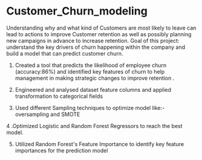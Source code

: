 # Customer_Churn_modeling
Understanding why and what kind of Customers are most likely to leave can lead to actions to improve Customer retention as well as possibly planning new campaigns in advance to increase retention.
Goal of this project: understand the key drivers of churn happening within the company and build a model that can predict customer churn.

1. Created a tool that predicts the likelihood of employee churn (accuracy:86%) and identified key features of churn to help management in making strategic changes to improve retention .

2. Engineered and analysed dataset feature columns and applied transformation to categorical fields

3. Used different Sampling techniques to optimize model like:-oversampling and SMOTE

4 .Optimized Logistic and Random Forest Regressors  to reach the best model.

5. Utilized Random Forest's Feature Importance to identify key feature importances for the prediction model
